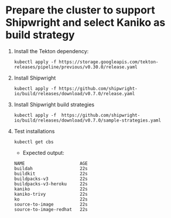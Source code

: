 # Prepare the cluster to support Shipwright and select Kaniko as build strategy

1. Install the Tekton dependency:

    ```console
    kubectl apply -f https://storage.googleapis.com/tekton-releases/pipeline/previous/v0.30.0/release.yaml
    ```

2. Install Shipwright

    ```console
    kubectl apply -f https://github.com/shipwright-io/build/releases/download/v0.7.0/release.yaml
    ```

3. Install Shipwright build strategies

    ```console
    kubectl apply -f  https://github.com/shipwright-io/build/releases/download/v0.7.0/sample-strategies.yaml
    ```

4. Test installations

    ```console
    kubectl get cbs
    ```

    - Expected output:

    ```console
    NAME                     AGE
    buildah                  22s
    buildkit                 22s
    buildpacks-v3            22s
    buildpacks-v3-heroku     22s
    kaniko                   22s
    kaniko-trivy             22s
    ko                       22s
    source-to-image          22s
    source-to-image-redhat   22s
    ```
